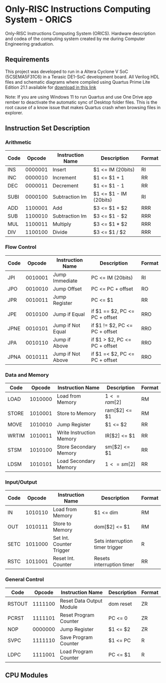 # Only-RISC Instructions Computing System - ORICS
Only-RISC Instructions Computing System (ORICS). Hardware description and codea of the computing system created by me during Computer Engineering graduation.

## Requirements
This project was developed to run in a Altera Cyclone V SoC (5CSEMA5F31C6) in a Terasic DE1-SoC development board. All Verilog HDL files and schematic diagrams where compiled using Quartus Prime Lite Edition 21.1 available for [download in this link](https://www.intel.com/content/www/us/en/software-kit/736572/intel-quartus-prime-lite-edition-design-software-version-21-1-1-for-windows.html)

Note: If you are using Windows 11 to run Quartus and use One Drive app rember to deactivate the automatic sync of Desktop folder files. This is the root cause of a know issue that makes Quartus crash when browsing files in explorer.

## Instruction Set Description

### Arithmetic

| Code   | Opcode  | Instruction Name         | Description                      | Format |
| ------ | ------- |------------------------- | -------------------------------- | ------ |
| INS    | 0000001 | Insert                   | $1 <= IM (20bits)                | RI     |
| INC    | 0000010 | Increment                | $1 <= $1 + 1                     | RR     |
| DEC    | 0000011 | Decrement                | $1 <= $1 - 1                     | RR     |
| SUBI   | 0000100 | Subtraction Im           | $1 <= $1 - IM (20bits)           | RI     |
| ADD    | 1100001 | Add                      | $3 <= $1 + $2                    | RRR    |
| SUB    | 1100010 | Subtraction Im           | $3 <= $1 - $2                    | RRR    |
| MUL    | 1100011 | Multiply                 | $3 <= $1 * $2                    | RRR    |
| DIV    | 1100100 | Divide                   | $3 <= $1 / $2                    | RRR    |

### Flow Control

| Code   | Opcode  | Instruction Name         | Description                     | Format |
| ------ | ------- |------------------------- | ------------------------------- | ------ |
| JPI    | 0010001 | Jump Immediate           | PC <= IM (20bits)               | RI     |
| JPO    | 0010010 | Jump Offset              | PC <= PC + offset               | RO     |
| JPR    | 0010011 | Jump Register            | PC <= $1                        | RR     |
| JPE    | 0010100 | Jump if Equal            | if $1 == $2, PC <= PC + offset  | RRO    |
| JPNE   | 0010101 | Jump if Not Equal        | if $1 != $2, PC <= PC + offset  | RRO    |
| JPA    | 0010110 | Jump if Above            | if $1 > $2, PC <= PC + offset   | RRO    |
| JPNA   | 0010111 | Jump if Not Above        | if $1 =< $2, PC <= PC + offset  | RRO    |

### Data and Memory

| Code   | Opcode  | Instruction Name         | Description                     | Format |
| ------ | ------- |------------------------- | ------------------------------- | ------ |
| LOAD   | 1010000 | Load from Memory         | $1 <= ram[$2]                   | RM     |
| STORE  | 1010001 | Store to Memory          | ram[$2] <= $1                   | RM     |
| MOVE   | 1010010 | Jump Register            | $1 <= $2                        | RR     |
| WRTIM  | 1010011 | Write Instruction Memory | IR[$2] <= $1                    | RR     |
| STSM   | 1010100 | Store Secondary Memory   | sm[$2] <= $1                    | RR     |
| LDSM   | 1010101 | Load Secondary Memory    | $1 <= sm[$2]                    | RR     |

### Input/Output

| Code   | Opcode  | Instruction Name         | Description                     | Format |
| ------ | ------- |------------------------- | ------------------------------- | ------ |
| IN     | 1010110 | Load from Memory         | $1 <= dim                       | RM     |
| OUT    | 1010111 | Store to Memory          | dom[$2] <= $1                   | RM     |
| SETC   | 1011000 | Set Int. Counter Trigger | Sets interruption timer trigger | R      |
| RSTC   | 1011001 | Reset Int. Counter       | Resets interruption timer       | RR     |

### General Control

| Code   | Opcode  | Instruction Name         | Description                     | Format |
| ------ | ------- |------------------------- | ------------------------------- | ------ |
| RSTOUT | 1111100 | Reset Data Output Module | dom reset                       | ZR     |
| PCRST  | 1111101 | Reset Program Counter    | PC <= 0                         | ZR     |
| NOP    | 0000000 | Jump Register            | $1 <= $2                        | ZR     |
| SVPC   | 1111110 | Save Program Counter     | $1 <= PC                        | R      |
| LDPC   | 1111001 | Load Program Counter     | PC <= $1                        | R      |

## CPU Modules

### 